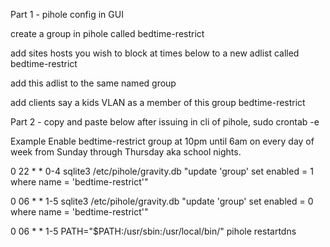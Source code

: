 Part 1 - pihole config in GUI

create a group in pihole called bedtime-restrict

add sites hosts you wish to block at times below to a new adlist called bedtime-restrict

add this adlist to the same named group

add clients say a kids VLAN as a member of this group bedtime-restrict


Part 2 - copy and paste below after issuing in cli of pihole, sudo crontab -e 

Example Enable bedtime-restrict group at 10pm until 6am on every day of week from Sunday through Thursday aka school nights.

0 22 * * 0-4 sqlite3 /etc/pihole/gravity.db "update 'group' set enabled = 1 where name = 'bedtime-restrict'"

0 06 * * 1-5 sqlite3 /etc/pihole/gravity.db "update 'group' set enabled = 0 where name = 'bedtime-restrict'"

0 06 * * 1-5 PATH="$PATH:/usr/sbin:/usr/local/bin/" pihole restartdns
